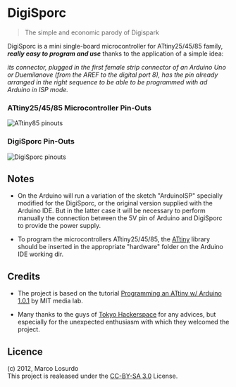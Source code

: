 # DigiSporc
> The simple and economic parody of Digispark

DigiSporc is a mini single-board microcontroller for ATtiny25/45/85 family, ***really easy to program and use*** thanks to the application of a simple idea:

*its connector, plugged in the first female strip connector  of an Arduino Uno or Duemilanove (from the AREF to the digital port 8), has the pin already arranged in the right sequence to be able to be programmed with ad Arduino in ISP mode.*


### ATtiny25/45/85 Microcontroller Pin-Outs
![ATtiny85 pinouts](http://hlt.media.mit.edu/wp-content/uploads/2011/10/ATtiny45-85.png)

### DigiSporc Pin-Outs
![DigiSporc pinouts](https://raw.github.com/MarcoLosurdo/DigiSporc/master/DigiSporc_pinout.png)

## Notes
* On the Arduino will run a variation of the sketch "ArduinoISP" specially modified for the DigiSporc, or the original version supplied with the Arduino IDE. But in the latter case it will be necessary to perform manually the connection between the 5V pin of Arduino and DigiSporc to provide the power supply.

* To program the microcontrollers ATtiny25/45/85, the [ATtiny](https://github.com/damellis/attiny) library should be inserted in the appropriate "hardware" folder on the Arduino IDE working dir.

## Credits
* The project is based on the tutorial [Programming an ATtiny w/ Arduino 1.0.1](http://hlt.media.mit.edu/?p=1695) by MIT media lab.

* Many thanks to the guys of [Tokyo Hackerspace](http://tokyohackerspace.org/) for any advices, but especially for the unexpected enthusiasm with which they welcomed the project.

## Licence
(c) 2012, Marco Losurdo  
This project is realeased under the [CC-BY-SA 3.0](http://creativecommons.org/licenses/by-sa/3.0/us/) License.